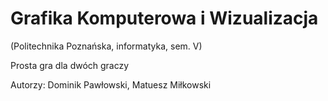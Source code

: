 # Grafika Komputerowa i Wizualizacja
(Politechnika Poznańska, informatyka, sem. V)

Prosta gra dla dwóch graczy

Autorzy: Dominik Pawłowski, Matuesz Miłkowski
